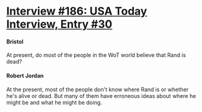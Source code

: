 # [Interview #186: USA Today Interview, Entry #30](https://www.theoryland.com/intvmain.php?i=186#30)

#### Bristol

At present, do most of the people in the WoT world believe that Rand is dead?

#### Robert Jordan

At the present, most of the people don't know where Rand is or whether he's alive or dead. But many of them have erroneous ideas about where he might be and what he might be doing.

